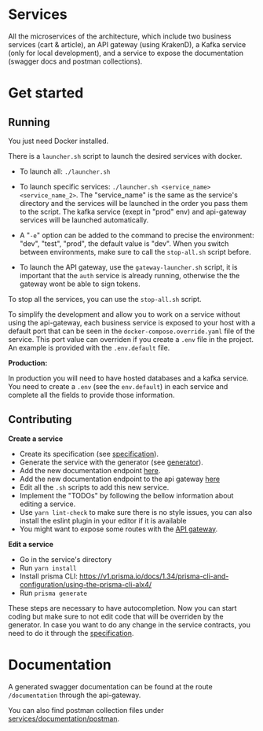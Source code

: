 # Services

All the microservices of the architecture, which include two business services (cart & article), an API gateway (using KrakenD), a Kafka service (only for local development), and a service to expose the documentation (swagger docs and postman collections).

# Get started

## **Running**

You just need Docker installed.

There is a `launcher.sh` script to launch the desired services with docker.

* To launch all: `./launcher.sh`

* To launch specific services: `./launcher.sh <service_name> <service_name_2>`. The "service_name" is the same as the service's directory and the services will be launched in the order you pass them to the script. The kafka service (exept in "prod" env) and api-gateway services will be launched automatically.

* A "`-e`" option can be added to the command to precise the environment: "dev", "test", "prod", the default value is "dev". When you switch between environments, make sure to call the `stop-all.sh` script before.

* To launch the API gateway, use the `gateway-launcher.sh` script, it is important that the `auth` service is already running, otherwise the the gateway wont be able to sign tokens.

To stop all the services, you can use the `stop-all.sh` script.

To simplify the development and allow you to work on a service without using the api-gateway, each business service is exposed to your host with a default port that can be seen in the `docker-compose.override.yaml` file of the service. This port value can overriden if you create a `.env` file in the project. An example is provided with the `.env.default` file.

**Production:** 

In production you will need to have hosted databases and a kafka service. You need to create a `.env` (see the `env.default`) in each service and complete all the fields to provide those information.
 
## **Contributing**

**Create a service**

* Create its specification (see [specification](../specification)).
* Generate the service with the generator (see [generator](../generator)).
* Add the new documentation endpoint [here](documention/index.js).
* Add the new documentation endpoint to the api gateway [here](api-gateway/settings/documentation.json)
* Edit all the `.sh` scripts to add this new service.
* Implement the "TODOs" by following the bellow information about editing a service.
* Use `yarn lint-check` to make sure there is no style issues, you can also install the eslint plugin in your editor if it is available
* You might want to expose some routes with the [API gateway](api-gateway).

**Edit a service**

* Go in the service's directory
* Run `yarn install`
* Install prisma CLI: https://v1.prisma.io/docs/1.34/prisma-cli-and-configuration/using-the-prisma-cli-alx4/
* Run `prisma generate`

These steps are necessary to have autocompletion.
Now you can start coding but make sure to not edit code that will be overriden by the generator. In case you want to do any change in the service contracts, you need to do it through the [specification](../specification).

# Documentation

A generated swagger documentation can be found at the route `/documentation` through the api-gateway.

You can also find postman collection files under [services/documentation/postman](documentation/postman).
